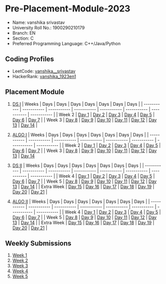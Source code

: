 # Pre-Placement-Module-2023

- Name: vanshika srivastav
- University Roll No.: 1900290210179
- Branch: EN
- Section: C
- Preferred Programming Language: C++/Java/Python

## Coding Profiles
- LeetCode: [vanshika__srivastav](https://leetcode.com/vanshika__srivastav)
- HackerRank: [vanshika_1923en1](https://www.hackerrank.com/vanshika_1923en1)

## Placement Module
1. [DS I](https://github.com/Vanshikasrivastav/Pre-Placement-Module-2023/tree/main/DS%20I)
    | Weeks | Days | Days | Days | Days | Days | Days | Days |
    | ----------- | ----------- | ----------- | ----------- | ----------- | ----------- | ----------- | ----------- | 
    | Week 2 | [Day 1](https://github.com/Vanshikasrivastav/Pre-Placement-Module-2023/tree/main/DS%20I/Day%201) | [Day 2](https://github.com/Vanshikasrivastav/Pre-Placement-Module-2023/tree/main/DS%20I/Day%202) | [Day 3](https://github.com/Vanshikasrivastav/Pre-Placement-Module-2023/tree/main/DS%20I/Day%203) | [Day 4](https://github.com/Vanshikasrivastav/Pre-Placement-Module-2023/tree/main/DS%20I/Day%204) | [Day 5](https://github.com/Vanshikasrivastav/Pre-Placement-Module-2023/tree/main/DS%20I/Day%205) | [Day 6](https://github.com/Vanshikasrivastav/Pre-Placement-Module-2023/tree/main/DS%20I/Day%206) | [Day 7](https://github.com/Vanshikasrivastav/Pre-Placement-Module-2023/tree/main/DS%20I/Day%207) |
    | Week 3 | [Day 8](https://github.com/Vanshikasrivastav/Pre-Placement-Module-2023/tree/main/DS%20I/Day%208) | [Day 9](https://github.com/Vanshikasrivastav/Pre-Placement-Module-2023/tree/main/DS%20I/Day%209) | [Day 10](https://github.com/Vanshikasrivastav/Pre-Placement-Module-2023/tree/main/DS%20I/Day%2010) | [Day 11](https://github.com/Vanshikasrivastav/Pre-Placement-Module-2023/tree/main/DS%20I/Day%2011) | [Day 12](https://github.com/Vanshikasrivastav/Pre-Placement-Module-2023/tree/main/DS%20I/Day%2012) | [Day 13](https://github.com/Vanshikasrivastav/Pre-Placement-Module-2023/tree/main/DS%20I/Day%2013) | [Day 14](https://github.com/Vanshikasrivastav/Pre-Placement-Module-2023/tree/main/DS%20I/Day%2014) |
    
2. [ALGO I](https://github.com/Vanshikasrivastav/Pre-Placement-Module-2023/tree/main/ALGO%20I)
    | Weeks | Days | Days | Days | Days | Days | Days | Days |
    | ----------- | ----------- | ----------- | ----------- | ----------- | ----------- | ----------- | ----------- |
    | Week 2 | [Day 1](https://github.com/Vanshikasrivastav/Pre-Placement-Module-2023/tree/main/ALGO%20I/Day%201) | [Day 2](https://github.com/Vanshikasrivastav/Pre-Placement-Module-2023/tree/main/ALGO%20I/Day%202) | [Day 3](https://github.com/Vanshikasrivastav/Pre-Placement-Module-2023/tree/main/ALGO%20I/Day%203) | [Day 4](https://github.com/Vanshikasrivastav/Pre-Placement-Module-2023/tree/main/ALGO%20I/Day%204) | [Day 5](https://github.com/Vanshikasrivastav/Pre-Placement-Module-2023/tree/main/ALGO%20I/Day%205) | [Day 6](https://github.com/Vanshikasrivastav/Pre-Placement-Module-2023/tree/main/ALGO%20I/Day%206) | [Day 7](https://github.com/Vanshikasrivastav/Pre-Placement-Module-2023/tree/main/ALGO%20I/Day%207) |
    | Week 3 | [Day 8](https://github.com/Vanshikasrivastav/Pre-Placement-Module-2023/tree/main/ALGO%20I/Day%208) | [Day 9](https://github.com/Vanshikasrivastav/Pre-Placement-Module-2023/tree/main/ALGO%20I/Day%209) | [Day 10](https://github.com/Vanshikasrivastav/Pre-Placement-Module-2023/tree/main/ALGO%20I/Day%2010) | [Day 11](https://github.com/Vanshikasrivastav/Pre-Placement-Module-2023/tree/main/ALGO%20I/Day%2011) | [Day 12](https://github.com/Vanshikasrivastav/Pre-Placement-Module-2023/tree/main/ALGO%20I/Day%2012) | [Day 13](https://github.com/Vanshikasrivastav/Pre-Placement-Module-2023/tree/main/ALGO%20I/Day%2013) | [Day 14](https://github.com/Vanshikasrivastav/Pre-Placement-Module-2023/tree/main/ALGO%20I/Day%2014)  
    
3. [DS II](https://github.com/Vanshikasrivastav/Pre-Placement-Module-2023/tree/main/DS%20II)
    | Weeks | Days | Days | Days | Days | Days | Days | Days |
    | ----------- | ----------- | ----------- | ----------- | ----------- | ----------- | ----------- | ----------- |
    | Week 4 | [Day 1](https://github.com/Vanshikasrivastav/Pre-Placement-Module-2023/tree/main/DS%20II/Day%201) | [Day 2](https://github.com/Vanshikasrivastav/Pre-Placement-Module-2023/tree/main/DS%20II/Day%202) | [Day 3](https://github.com/Vanshikasrivastav/Pre-Placement-Module-2023/tree/main/DS%20II/Day%203) | [Day 4](https://github.com/Vanshikasrivastav/Pre-Placement-Module-2023/tree/main/DS%20II/Day%204) | [Day 5](https://github.com/Vanshikasrivastav/Pre-Placement-Module-2023/tree/main/DS%20II/Day%205) | [Day 6](https://github.com/Vanshikasrivastav/Pre-Placement-Module-2023/tree/main/DS%20II/Day%206) | [Day 7](https://github.com/Vanshikasrivastav/Pre-Placement-Module-2023/tree/main/DS%20II/Day%207) | 
    | Week 5 | [Day 8](https://github.com/Vanshikasrivastav/Pre-Placement-Module-2023/tree/main/DS%20II/Day%208) | [Day 9](https://github.com/Vanshikasrivastav/Pre-Placement-Module-2023/tree/main/DS%20II/Day%209) | [Day 10](https://github.com/Vanshikasrivastav/Pre-Placement-Module-2023/tree/main/DS%20II/Day%2010) | [Day 11](https://github.com/Vanshikasrivastav/Pre-Placement-Module-2023/tree/main/DS%20II/Day%2011) | [Day 12](https://github.com/Vanshikasrivastav/Pre-Placement-Module-2023/tree/main/DS%20II/Day%2012) | [Day 13](https://github.com/Vanshikasrivastav/Pre-Placement-Module-2023/tree/main/DS%20II/Day%2013) | [Day 14](https://github.com/Vanshikasrivastav/Pre-Placement-Module-2023/tree/main/DS%20II/Day%2014) |
    | Extra Week | [Day 15](https://github.com/Vanshikasrivastav/Pre-Placement-Module-2023/tree/main/DS%20II/Day%2015) | [Day 16](https://github.com/Vanshikasrivastav/Pre-Placement-Module-2023/tree/main/DS%20II/Day%2016) | [Day 17](https://github.com/Vanshikasrivastav/Pre-Placement-Module-2023/tree/main/DS%20II/Day%2017) | [Day 18](https://github.com/Vanshikasrivastav/Pre-Placement-Module-2023/tree/main/DS%20II/Day%2018) | [Day 19](https://github.com/Vanshikasrivastav/Pre-Placement-Module-2023/tree/main/DS%20II/Day%2019) | [Day 20](https://github.com/Vanshikasrivastav/Pre-Placement-Module-2023/tree/main/DS%20II/Day%2020) | [Day 21](https://github.com/Vanshikasrivastav/Pre-Placement-Module-2023/tree/main/DS%20II/Day%2021) |
    
4. [ALGO II](https://github.com/Vanshikasrivastav/Pre-Placement-Module-2023/tree/main/ALGO%20II)
    | Weeks | Days | Days | Days | Days | Days | Days | Days |
    | ----------- | ----------- | ----------- | ----------- | ----------- | ----------- | ----------- | ----------- |
    | Week 4 | [Day 1](https://github.com/Vanshikasrivastav/Pre-Placement-Module-2023/tree/main/ALGO%20II/Day%201) | [Day 2](https://github.com/Vanshikasrivastav/Pre-Placement-Module-2023/tree/main/ALGO%20II/Day%202) | [Day 3](https://github.com/Vanshikasrivastav/Pre-Placement-Module-2023/tree/main/ALGO%20II/Day%203) | [Day 4](https://github.com/Vanshikasrivastav/Pre-Placement-Module-2023/tree/main/ALGO%20II/Day%204) | [Day 5](https://github.com/Vanshikasrivastav/Pre-Placement-Module-2023/tree/main/ALGO%20II/Day%205) | [Day 6](https://github.com/Vanshikasrivastav/Pre-Placement-Module-2023/tree/main/ALGO%20II/Day%206) | [Day 7](https://github.com/Vanshikasrivastav/Pre-Placement-Module-2023/tree/main/ALGO%20II/Day%207) |
    | Week 5 | [Day 8](https://github.com/Vanshikasrivastav/Pre-Placement-Module-2023/tree/main/ALGO%20II/Day%208) | [Day 9](https://github.com/Vanshikasrivastav/Pre-Placement-Module-2023/tree/main/ALGO%20II/Day%209) | [Day 10](https://github.com/Vanshikasrivastav/Pre-Placement-Module-2023/tree/main/ALGO%20II/Day%2010) | [Day 11](https://github.com/Vanshikasrivastav/Pre-Placement-Module-2023/tree/main/ALGO%20II/Day%2011) | [Day 12](https://github.com/Vanshikasrivastav/Pre-Placement-Module-2023/tree/main/ALGO%20II/Day%2012) | [Day 13](https://github.com/Vanshikasrivastav/Pre-Placement-Module-2023/tree/main/ALGO%20II/Day%2013) | [Day 14](https://github.com/Vanshikasrivastav/Pre-Placement-Module-2023/tree/main/ALGO%20II/Day%2014) |
    | Extra Week | [Day 15](https://github.com/Vanshikasrivastav/Pre-Placement-Module-2023/tree/main/ALGO%20II/Day%2015) | [Day 16](https://github.com/Vanshikasrivastav/Pre-Placement-Module-2023/tree/main/ALGO%20II/Day%2016) | [Day 17](https://github.com/Vanshikasrivastav/Pre-Placement-Module-2023/tree/main/ALGO%20II/Day%2017) | [Day 18](https://github.com/Vanshikasrivastav/Pre-Placement-Module-2023/tree/main/ALGO%20II/Day%2018) | [Day 19](https://github.com/Vanshikasrivastav/Pre-Placement-Module-2023/tree/main/ALGO%20II/Day%2019) | [Day 20](https://github.com/Vanshikasrivastav/Pre-Placement-Module-2023/tree/main/ALGO%20II/Day%2020) | [Day 21](https://github.com/Vanshikasrivastav/Pre-Placement-Module-2023/tree/main/ALGO%20II/Day%2021) |

## Weekly Submissions
1. [Week 1](https://github.com/Vanshikasrivastav/Pre-Placement-Module-2023/tree/main/Weekly%20Submissions/Week%201)
2. [Week 2](https://github.com/Vanshikasrivastav/Pre-Placement-Module-2023/tree/main/Weekly%20Submissions/Week%202)
3. [Week 3](https://github.com/Vanshikasrivastav/Pre-Placement-Module-2023/tree/main/Weekly%20Submissions/Week%203)
4. [Week 4](https://github.com/Vanshikasrivastav/Pre-Placement-Module-2023/tree/main/Weekly%20Submissions/Week%204)
5. [Week 5](https://github.com/Vanshikasrivastav/Pre-Placement-Module-2023/tree/main/Weekly%20Submissions/Week%205)
